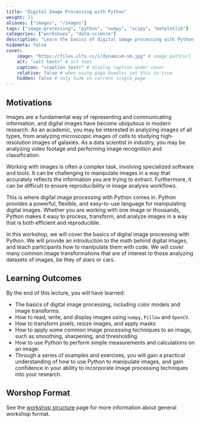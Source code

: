 ```yaml
---
title: "Digital Image Processing with Python"
weight: 21
aliases: ["images", "/images"]
tags: ["image-processing", "python", "numpy", "scipy", "matplotlib"]
categories: ["workshops", "data-science"]
description: "Learn the basics of digital image processing with Python, including the math behind images and common transformations."
hidemeta: false
cover:
    image: "https://files.clfx.cc/i/dynamism-sm.jpg" # image path/url
    alt: "<alt text>" # alt text
    caption: "<caption text>" # display caption under cover
    relative: false # when using page bundles set this to true
    hidden: false # only hide on current single page
---
```



## Motivations
Images are a fundamental way of representing and communicating information, and digital images have become ubiquitous in modern research.
As an academic, you may be interested in analyzing images of all types, from analyzing microscopic images of cells to studying high-resolution images of galaxies.
As a data scientist in industry, you may be analyzing video footage and performing image recognition and classification.

Working with images is often a complex task, involving specialized software and tools.
It can be challenging to manipulate images in a way that accurately reflects the information you are trying to extract.
Furthermore, it can be difficult to ensure reproducibility in image analysis workflows.

This is where digital image processing with Python comes in.
Python provides a powerful, flexible, and easy-to-use language for manipulating digital images.
Whether you are working with one image or thousands, Python makes it easy to process, transform, and analyze images in a way that is both efficient and reproducible.

In this workshop, we will cover the basics of digital image processing with Python.
We will provide an introduction to the math behind digital images, and teach participants how to manipulate them with code.
We will cover many common image transformations that are of interest to those analyzing datasets of images, be they of stars or cars.


## Learning Outcomes
By the end of this lecture, you will have learned:

- The basics of digital image processing, including color models and image transforms.
- How to read, write, and display images using `numpy`, `Pillow` and `OpenCV`.
- How to transform pixels, resize images, and apply masks
- How to apply some common image processing techniques to an image, such as smoothing, sharpening, and thresholding.
- How to use Python to perform simple measurements and calculations on an image.
- Through a series of examples and exercises, you will gain a practical understanding of how to use Python to manipulate images, and gain confidence in your ability to incorporate image processing techniques into your research.

## Worshop Format

See the [workshop structure](/workshops/info) page for more information about general workshop format.
